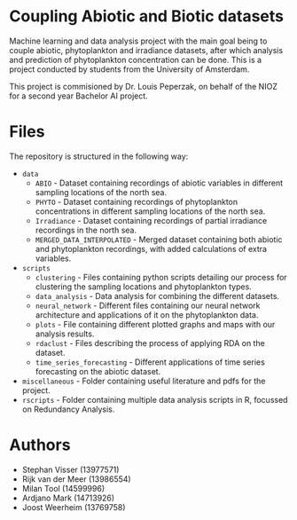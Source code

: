 # Coupling Abiotic and Biotic datasets

Machine learning and data analysis project with the main goal being to couple abiotic, phytoplankton and irradiance datasets, after which analysis and prediction of phytoplankton concentration can be done. This is a project conducted by students from the University of Amsterdam.

This project is commisioned by Dr. Louis Peperzak, on behalf of the NIOZ for a second year Bachelor AI project.


# Files

The repository is structured in the following way:
 - `data`
    - `ABIO` - Dataset containing recordings of abiotic variables in different sampling locations of the north sea.
    - `PHYTO` - Dataset containing recordings of phytoplankton concentrations in different sampling locations of the north sea.
    - `Irradiance` - Dataset containing recordings of partial irradiance recordings in the north sea.
    - `MERGED_DATA_INTERPOLATED` - Merged dataset containing both abiotic and phytoplankton recordings, with added calculations of extra variables.
 - `scripts`
    - `clustering` - Files containing python scripts detailing our process for clustering the sampling locations and phytoplankton types.
    - `data_analysis` - Data analysis for combining the different datasets.
    - `neural_network` - Different files containing our neural network architecture and applications of it on the phytoplankton data.
    - `plots` - File containing different plotted graphs and maps with our analysis results.
    - `rdaclust` - Files describing the process of applying RDA on the dataset.
    - `time_series_forecasting` - Different applications of time series forecasting on the abiotic dataset.
 - `miscellaneous` - Folder containing useful literature and pdfs for the project.
 - `rscripts` - Folder containing multiple data analysis scripts in R, focussed on Redundancy Analysis.


# Authors

- Stephan Visser (13977571)
- Rijk van der Meer (13986554)
- Milan Tool (14599996)
- Ardjano Mark (14713926)
- Joost Weerheim (13769758)
